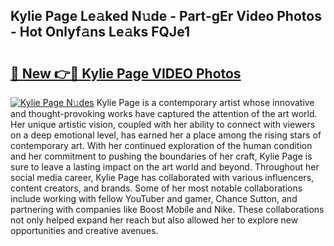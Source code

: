 ## Kylie Page Le𝚊ked N𝚞de - Part-gEr Video Photos - Hot Onlyf𝚊ns Le𝚊ks FQJe1

# <h2><a href="http://ab54497.deff.icu/?id=Kylie+Page">🔗 New 👉🔴 Kylie Page VIDEO Photos</a></h2>

[![Kylie Page N𝚞des](https://i.imgur.com/rIISA9y.gif)](http://ab54497.deff.icu/?id=Kylie+Page)
Kylie Page is a contemporary artist whose innovative and thought-provoking works have captured the attention of the art world. Her unique artistic vision, coupled with her ability to connect with viewers on a deep emotional level, has earned her a place among the rising stars of contemporary art. With her continued exploration of the human condition and her commitment to pushing the boundaries of her craft, Kylie Page is sure to leave a lasting impact on the art world and beyond. Throughout her social media career, Kylie Page has collaborated with various influencers, content creators, and brands. Some of her most notable collaborations include working with fellow YouTuber and gamer, Chance Sutton, and partnering with companies like Boost Mobile and Nike. These collaborations not only helped expand her reach but also allowed her to explore new opportunities and creative avenues.
